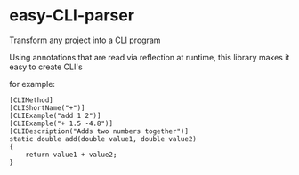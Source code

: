 # easy-CLI-parser
Transform any project into a CLI program

Using annotations that are read via reflection at runtime, this library makes it easy to create CLI's

for example:
```
[CLIMethod]
[CLIShortName("+")]
[CLIExample("add 1 2")]
[CLIExample("+ 1.5 -4.8")]
[CLIDescription("Adds two numbers together")]
static double add(double value1, double value2)
{
    return value1 + value2;
}
```
